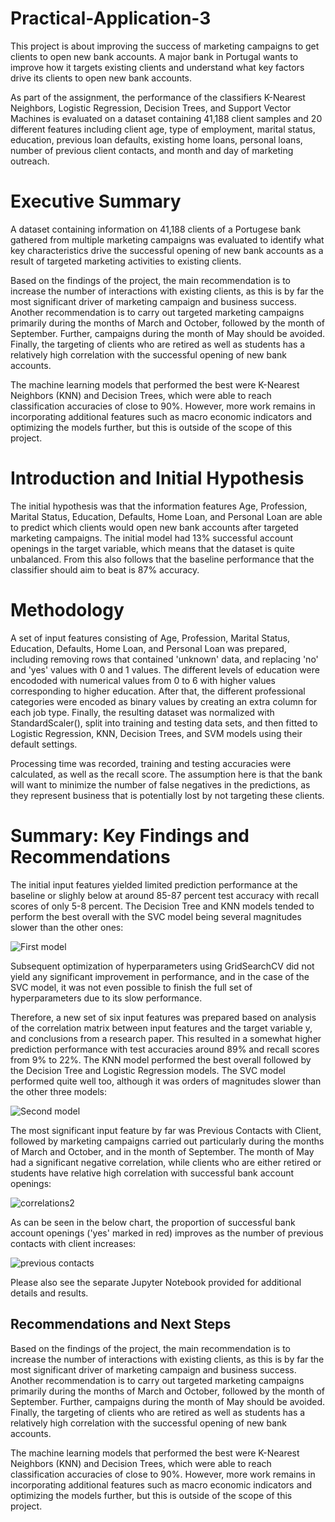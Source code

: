 # Practical-Application-3
This project is about improving the success of marketing campaigns to get clients to open new bank accounts. 
A major bank in Portugal wants to improve how it targets existing clients and understand what key factors drive its clients to open new bank accounts.  

As part of the assignment, the performance of the classifiers K-Nearest Neighbors, Logistic Regression, Decision Trees, and Support Vector Machines is evaluated on a dataset containing 41,188 client samples and 20 different features including client age, type of employment, marital status, education, previous loan defaults, existing home loans, personal loans, number of previous client contacts, and month and day of marketing outreach.    

# Executive Summary
A dataset containing information on 41,188 clients of a Portugese bank gathered from multiple marketing campaigns was evaluated to identify what key characteristics drive the successful opening of new bank accounts as a result of targeted marketing activities to existing clients. 

Based on the findings of the project, the main recommendation is to increase the number of interactions with existing clients, as this is by far the most significant driver of marketing campaign and business success. Another recommendation is to carry out targeted marketing campaigns primarily during the months of March and October, followed by the month of September. Further, campaigns during the month of May should be avoided. Finally, the targeting of clients who are retired as well as students has a relatively high correlation with the successful opening of new bank accounts. 

The machine learning models that performed the best were K-Nearest Neighbors (KNN) and Decision Trees, which were able to reach classification accuracies of close to 90%. However, more work remains in incorporating additional features such as macro economic indicators and optimizing the models further, but this is outside of the scope of this project. 

# Introduction and Initial Hypothesis
The initial hypothesis was that the information features Age, Profession, Marital Status, Education, Defaults, Home Loan, and Personal Loan are able to predict which clients would open new bank accounts after targeted marketing campaigns. The initial model had 13% successful account openings in the target variable, which means that the dataset is quite unbalanced. From this also follows that the baseline performance that the classifier should aim to beat is 87% accuracy.

# Methodology
A set of input features consisting of Age, Profession, Marital Status, Education, Defaults, Home Loan, and Personal Loan was prepared, including removing rows that contained 'unknown' data, and replacing 'no' and 'yes' values with 0 and 1 values. The different levels of education were encododed with numerical values from 0 to 6 with higher values corresponding to higher education. After that, the different professional categories were encoded as binary values by creating an extra column for each job type. Finally, the resulting dataset was normalized with StandardScaler(), split into training and testing data sets, and then fitted to Logistic Regression, KNN, Decision Trees, and SVM models using their default settings. 

Processing time was recorded, training and testing accuracies were calculated, as well as the recall score. The assumption here is that the bank will want to minimize the number of false negatives in the predictions, as they represent business that is potentially lost by not targeting these clients. 

# Summary: Key Findings and Recommendations
The initial input features yielded limited prediction performance at the baseline or slighly below at around 85-87 percent test accuracy with recall scores of only 5-8 percent. The Decision Tree and KNN models tended to perform the best overall with the SVC model being several magnitudes slower than the other ones:

![First model](https://github.com/fredrik-pettersson/Practical-Application-3/assets/146313002/34d7e82d-27ac-4d2d-bf77-dbb77c78b8c5)


Subsequent optimization of hyperparameters using GridSearchCV did not yield any significant improvement in performance, and in the case of the SVC model, it was not even possible to finish the full set of hyperparameters due to its slow performance.

Therefore, a new set of six input features was prepared based on analysis of the correlation matrix between input features and the target variable y, and conclusions from a research paper. This resulted in a somewhat higher prediction performance with test accuracies around 89% and recall scores from 9% to 22%. The KNN model performed the best overall followed by the Decision Tree and Logistic Regression models. The SVC model performed quite well too, although it was orders of magnitudes slower than the other three models:

![Second model](https://github.com/fredrik-pettersson/Practical-Application-3/assets/146313002/2c149370-3140-48c6-b603-8ac47b8bbc92)


The most significant input feature by far was Previous Contacts with Client, followed by marketing campaigns carried out particularly during the months of March and October, and in the month of September. The month of May had a significant negative correlation, while clients who are either retired or students have relative high correlation with successful bank account openings:

![correlations2](https://github.com/fredrik-pettersson/Practical-Application-3/assets/146313002/42b4b386-3c1e-475e-a43d-e95fd5abebd1)



As can be seen in the below chart, the proportion of successful bank account openings ('yes' marked in red) improves as the number of previous contacts with client increases:

![previous contacts](https://github.com/fredrik-pettersson/Practical-Application-3/assets/146313002/3425319b-9bd6-4bb0-8206-e73a5de175fc)

Please also see the separate Jupyter Notebook provided for additional details and results. 

## Recommendations and Next Steps
Based on the findings of the project, the main recommendation is to increase the number of interactions with existing clients, as this is by far the most significant driver of marketing campaign and business success. Another recommendation is to carry out targeted marketing campaigns primarily during the months of March and October, followed by the month of September. Further, campaigns during the month of May should be avoided. Finally, the targeting of clients who are retired as well as students has a relatively high correlation with the successful opening of new bank accounts. 

The machine learning models that performed the best were K-Nearest Neighbors (KNN) and Decision Trees, which were able to reach classification accuracies of close to 90%. However, more work remains in incorporating additional features such as macro economic indicators and optimizing the models further, but this is outside of the scope of this project. 

  
